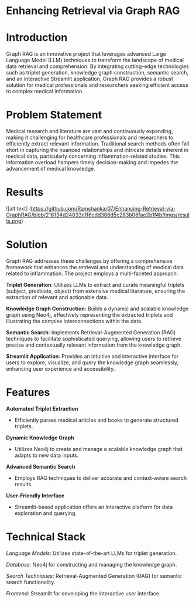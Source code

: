 # Enhancing Retrieval via Graph RAG
# Introduction
Graph RAG is an innovative project that leverages advanced Large Language Model (LLM) techniques to transform the landscape of medical data retrieval and comprehension. By integrating cutting-edge technologies such as triplet generation, knowledge graph construction, semantic search, and an interactive Streamlit application, Graph RAG provides a robust solution for medical professionals and researchers seeking efficient access to complex medical information.
# Problem Statement
Medical research and literature are vast and continuously expanding, making it challenging for healthcare professionals and researchers to efficiently extract relevant information. Traditional search methods often fall short in capturing the nuanced relationships and intricate details inherent in medical data, particularly concerning inflammation-related studies. This information overload hampers timely decision-making and impedes the advancement of medical knowledge.
# Results
![alt text] (https://github.com/Ramshankar07/Enhancing-Retrieval-via-GraphRAG/blob/216134d24033e1f6cdd386d5c283b08fae2b1f4b/Imgs/results.png)
# Solution
Graph RAG addresses these challenges by offering a comprehensive framework that enhances the retrieval and understanding of medical data related to inflammation. The project employs a multi-faceted approach:

**Triplet Generation**: 
 Utilizes LLMs to extract and curate meaningful triplets (subject, predicate, object) from extensive medical literature, ensuring the extraction of relevant and actionable data.

**Knowledge Graph Construction**: 
 Builds a dynamic and scalable knowledge graph using Neo4j, effectively representing the extracted triplets and illustrating the complex interconnections within the data.

**Semantic Search**: 
 Implements Retrieval-Augmented Generation (RAG) techniques to facilitate sophisticated querying, allowing users to retrieve precise and contextually relevant information from the knowledge graph.

**Streamlit Application**: 
 Provides an intuitive and interactive interface for users to explore, visualize, and query the knowledge graph seamlessly, enhancing user experience and accessibility.
# Features

**Automated Triplet Extraction**
- Efficiently parses medical articles and books to generate structured triplets.

**Dynamic Knowledge Graph**
- Utilizes Neo4j to create and manage a scalable knowledge graph that adapts to new data inputs.

**Advanced Semantic Search**
- Employs RAG techniques to deliver accurate and context-aware search results.

**User-Friendly Interface**
- Streamlit-based application offers an interactive platform for data exploration and querying.
# Technical Stack
*Language Models*: Utilizes state-of-the-art LLMs for triplet generation.

*Database*: Neo4j for constructing and managing the knowledge graph.

*Search Techniques*: Retrieval-Augmented Generation (RAG) for semantic search functionality.

*Frontend*: Streamlit for developing the interactive user interface.

